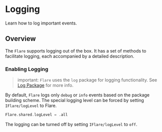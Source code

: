 # Logging

Learn how to log important events.

## Overview

The `Flare` supports logging out of the box. It has a set of methods to facilitate logging, each accompanied by a detailed description.

### Enabling Logging

> important: `Flare` uses the `log` package for logging functionality. See [Log Package](https://github.com/space-code/log) for more info.

By default, `Flare` logs only `debug` or `info` events based on the package building scheme. The special logging level can be forced by setting ``IFlare/logLevel`` to Flare.

```swift
Flare.shared.logLevel = .all
```

The logging can be turned off by setting ``IFlare/logLevel`` to `off`.
